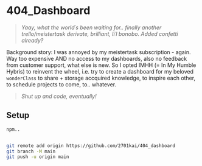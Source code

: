# 404_Dashboard

> _Yaay, what the world´s been waiting for.. finally another trello/meistertask derivate, brilliant, li´l bonobo. Added confetti already?_

Background story: I was annoyed by my meistertask subscription - again. Way too expensive AND no access to my dashboards, also no feedback from customer support, what else is new. So I opted IMHH (= In My Humble Hybris) to reinvent the wheel, i.e. try to create a dashboard for my beloved `wonderClass` to share + storage accquired knowledge, to inspire each other, to schedule projects to come, to.. whatever.

> _Shut up and code, eventually!_

## Setup

```bash
npm..
```

```bash

git remote add origin https://github.com/2701kai/404_dashboard
git branch -M main
git push -u origin main


```
